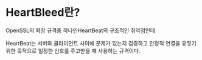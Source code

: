 # HeartBleed란?

OpenSSL의 확장 규격중 하나인HeartBeat의 구조적인 취약점인데 

HeartBeat는 서버와 클라이언트 사이에 문제가 있는지 검증하고 안정적 연결을 유짛기 위한 목적으로 일정한 신호를 주고받을 때 사용하는 규격이다.

